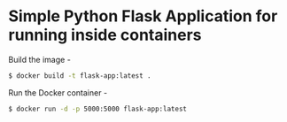 # Simple Python Flask Application for running inside containers #

Build the image -

```bash
$ docker build -t flask-app:latest .
```

Run the Docker container -

```bash
$ docker run -d -p 5000:5000 flask-app:latest
```
